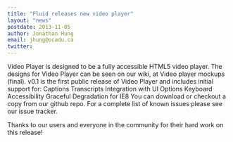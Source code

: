 ```yaml
---
title: "Fluid releases new video player"
layout: "news"
postdate: 2013-11-05
author: Jonathan Hung
email: jhung@ocadu.ca
twitter:
---
```


Video Player is designed to be a fully accessible HTML5 video player. The designs for Video Player can be seen on our wiki, at Video player mockups (final). v0.1 is the first public release of Video Player and includes initial support for: Captions Transcripts Integration with UI Options Keyboard Accessibility Graceful Degradation for IE8 You can download or checkout a copy from our github repo. For a complete list of known issues please see our issue tracker. 

Thanks to our users and everyone in the community for their hard work on this release!